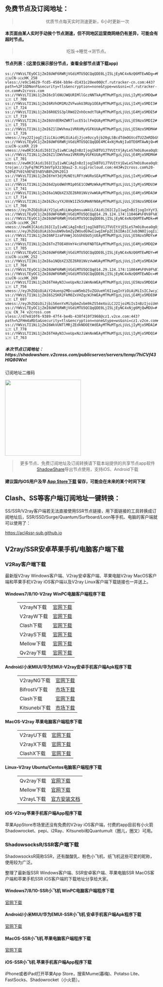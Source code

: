 
<h2>免费节点及订阅地址：</h2>
<blockquote>
<p style="text-align: center;">优质节点每天实时测速更新，6小时更新一次</p>
</blockquote>
<h4>本页面由某人实时手动挨个节点测速，但不同地区运营商网络仍有差异，可能会有超时节点。</h4>
<blockquote>
<p style="text-align: center;">吃饭->睡觉->测节点。</p>
</blockquote>
<h4>节点列表：(这里仅展示部分节点，查看全部节点请下载app)</h4>

```ss://YWVzLTI1Ni1jZmI6VVRKQTU3eXBrMlhLUXBubUAyMTMuMTgzLjUzLjE4Mjo5MDMz#🇱🇹 LT_699
ss://YWVzLTEyOC1jZmI6UWF6RWRjVGdiMTU5QCQqQDE0LjI5LjEyNC4xNzQ6MTEwNDg=#Relay_🇨🇳CN-🇭🇰HK_258
vless://e9c14629-fcd5-4584-bb9e-d1431c20ee00@cf.rutracker-cn.com:443?path=%2F1GDNonF&security=tls&encryption=none&type=ws&sni=cf.rutracker-cn.com#v2cross.com
ss://YWVzLTI1Ni1jZmI6cDl6NUJWQURIMllGczNNTkAyMTMuMTgzLjUzLjIyMjo5MDQw#🇱🇹 LT_700
ss://YWVzLTI1Ni1jZmI6RVhOM1MzZVFwakU3RUp1OEAyMTMuMTgzLjUzLjIxMjo5MDI3#🇱🇹 LT_724
ss://YWVzLTI1Ni1jZmI6R0E5S3plRWd2ZnhOcmdtTUAyMTMuMTgzLjUzLjE4Mjo5MDE5#🇱🇹 LT_719
ss://YWVzLTI1Ni1jZmI6UVdERHZWRTlucE51clFmQUAyMTMuMTgzLjUzLjE5Nzo5MDI2#🇱🇹 LT_755
ss://YWVzLTI1Ni1jZmI6Z1lDWVhma1VRRXMyVGFKUUAyMTMuMTgzLjUzLjE5Nzo5MDM4#🇱🇹 LT_726
vmess://eyJ2IjogIjIiLCAicHMiOiAidjJjcm9zcy5jb20gLSBcdTdmOGVcdTU2ZmRDbG91ZEZsYXJlXHU4MjgyXHU3MGI5IDM2IiwgImFkZCI6ICIxNzIuNjQuMTQ3LjcxIiwgInBvcnQiOiAiNDQzIiwgImlkIjogIjgwZTA5OGExLWY3NjgtM2RmYi1iOTdmLTZjM2E1ZDM0YmNkOCIsICJhaWQiOiAiMCIsICJzY3kiOiAiYXV0byIsICJuZXQiOiAid3MiLCAidHlwZSI6ICJub25lIiwgImhvc3QiOiAiNjEyLnd3ZWJsb2cucHciLCAicGF0aCI6ICIveHhYMiIsICJ0bHMiOiAidGxzIiwgInNuaSI6ICI2MTIud3dlYmxvZy5wdyJ9
ss://YWVzLTEyOC1jZmI6UWF6RWRjVGdiMTU5QCQqQDE4MC4xNjMuNjIuOTE6MTAwNjQ=#Relay_🇨🇳CN-🇰🇷KR_219
vmess://ew0KICAidiI6ICIyIiwNCiAgInBzIjogIkBTU1JTVUItVjAyLeS7mOi0ueaOqOiNkDp2MmNyb3NzLmNvbSIsDQogICJhZGQiOiAiYWhkYWVwaDguY29tIiwNCiAgInBvcnQiOiAiNDQzIiwNCiAgImlkIjogImFiYTUwZGQ0LTU0ODQtM2IwNS1iMTRhLTQ2NjFjYWY4NjJkNSIsDQogICJhaWQiOiAiNCIsDQogICJzY3kiOiAiYXV0byIsDQogICJuZXQiOiAid3MiLA0KICAidHlwZSI6ICJub25lIiwNCiAgImhvc3QiOiAiYWhkYWVwaDguY29tIiwNCiAgInBhdGgiOiAiL3dzIiwNCiAgInRscyI6ICJ0bHMiLA0KICAic25pIjogIiIsDQogICJhbHBuIjogIiINCn0=
ss://YWVzLTI1Ni1jZmI6Z1lDWVhma1VRRXMyVGFKUUAyMTMuMTgzLjUzLjE4Mjo5MDM4#🇱🇹 LT_701
vmess://ew0KICAidiI6ICIyIiwNCiAgInBzIjogIkBTU1JTVUItVjEwLeS7mOi0ueaOqOiNkDp2MmNyb3NzLmNvbSIsDQogICJhZGQiOiAiaW4tc2ctMS5vbmVib3g2Lm9yZyIsDQogICJwb3J0IjogIjM4NzAxIiwNCiAgImlkIjogIjc5Mzg2Njg1LTE2ZGEtMzI3Yy05ZTE0LWFhNmQ3MDJkODZiYyIsDQogICJhaWQiOiAiMSIsDQogICJzY3kiOiAiYXV0byIsDQogICJuZXQiOiAid3MiLA0KICAidHlwZSI6ICJub25lIiwNCiAgImhvc3QiOiAid3d3Lml2cG5wcm8ubmV0IiwNCiAgInBhdGgiOiAiL2hscy9jY3R2NXBoZC5tM3U4IiwNCiAgInRscyI6ICIiLA0KICAic25pIjogIiIsDQogICJhbHBuIjogIiINCn0=
trojan://3yFq7NCP53mVfpXJz3@au2-3.nigirocloud.com:443#v2cross.com%20-%20%E7%91%9E%E5%85%B8%20%2013
ss://YWVzLTI1Ni1jZmI6YmY3djMzNEtLRFYzWURoSEAyMTMuMTgzLjUzLjIxMjo5MDcw#🇱🇹 LT_734
ss://YWVzLTI1Ni1jZmI6d2pUdWdYM1p0SE1COWMzWkAyMTMuMTgzLjUzLjIyMjo5MDU3#🇱🇹 LT_741
ss://YWVzLTI1Ni1jZmI6a1NQbXZ3ZEZ6R01NVzVwWUAyMTMuMTgzLjUzLjE4Mjo5MDA3#🇱🇹 LT_714
ss://YWVzLTI1Ni1jZmI6ZkcyYXJ0VW1IZk5UMmNYN0AyMTMuMTgzLjUzLjE5Nzo5MDE4#🇱🇹 LT_766
vmess://eyJhZGQiOiAiY21pLmRiLWxpbmsuaW4iLCAidiI6ICIyIiwgInBzIjogInYyY3Jvc3MuY29tIC0gXHU1ZmI3XHU1NmZkICA4IiwgInBvcnQiOiAyMTE1NCwgImlkIjogImM0ZmEwNmNhLWMxOGYtMzdhNC1iYTBlLTYzNTM3YzBmYjY3MiIsICJhaWQiOiAiMSIsICJuZXQiOiAid3MiLCAidHlwZSI6ICIiLCAiaG9zdCI6ICJjbWkuZGItbGluay5pbiIsICJwYXRoIjogIi9kYiIsICJ0bHMiOiAidGxzIn0=
ss://YWVzLTEyOC1jZmI6UWF6RWRjVGdiMTU5QCQq@14.29.124.174:11046#%F0%9F%87%A8%F0%9F%87%B3%20CN_262%20%E3%80%90tg%40freevpn8%E3%80%9110.37Mb
ss://YWVzLTEyOC1jZmI6UWF6RWRjVGdiMTU5QCQqQDE0LjI5LjEyNC4xNzQ6MTEwMDk=#Relay_🇨🇳CN-🇭🇰HK_267
vmess://ew0KICAidiI6ICIyIiwNCiAgInBzIjogIkBTU1JTVUItVjE5LeS7mOi0ueaOqOiNkDp2MmNyb3NzLmNvbSIsDQogICJhZGQiOiAiYmdwdjIua3R5anNxLmNvbSIsDQogICJwb3J0IjogIjEyMDA1IiwNCiAgImlkIjogIjllYTcwZDU3LTljYjYtM2JkMC1hZTQxLTU2MDFlNTE2ZGNjNiIsDQogICJhaWQiOiAiMCIsDQogICJzY3kiOiAiYXV0byIsDQogICJuZXQiOiAidGNwIiwNCiAgInR5cGUiOiAibm9uZSIsDQogICJob3N0IjogImJncHYyLmt0eWpzcS5jb20iLA0KICAicGF0aCI6ICIvIiwNCiAgInRscyI6ICIiLA0KICAic25pIjogIiIsDQogICJhbHBuIjogIiINCn0=
vmess://eyJhZGQiOiAib3oubW9vbmZyZWUudG9wIiwgImFpZCI6IDAsICJob3N0IjogIiIsICJpZCI6ICI2ZTllZWFlNi1jM2QxLTQzOWUtOWY3YS0yMTNmZTA5YjJkYmUiLCAibmV0IjogIndzIiwgInBhdGgiOiAiIiwgInBvcnQiOiA0NDMsICJwcyI6ICJ2MmNyb3NzLmNvbSAtIFx1N2Y4ZVx1NTZmZENsb3VkRmxhcmVcdTUxNmNcdTUzZjhDRE5cdTgyODJcdTcwYjkgMjUiLCAidGxzIjogInRscyIsICJ0eXBlIjogImF1dG8iLCAic2tpcC1jZXJ0LXZlcmlmeSI6IHRydWUsICJzbmkiOiAiIn0=
ss://YWVzLTI1Ni1jZmI6NFIzaFVmWjJGSGhEbU5jUEAyMTMuMTgzLjUzLjE5Nzo5MDYx#🇱🇹 LT_781
ss://YWVzLTI1Ni1jZmI6TnZTOE40VmY4cUFHUFNDTEAyMTMuMTgzLjUzLjE4Mjo5MDQ2#🇱🇹 LT_705
ss://YWVzLTEyOC1jZmI6UWF6RWRjVGdiMTU5QCQqQDE0LjI5LjEyNC4xNzQ6MTEwMDY=#Relay_🇨🇳CN-🇭🇰HK_252
ss://YWVzLTI1Ni1jZmI6a1NQbXZ3ZEZ6R01NVzVwWUAyMTMuMTgzLjUzLjIxMjo5MDA3#🇱🇹 LT_764
ss://YWVzLTEyOC1jZmI6UWF6RWRjVGdiMTU5QCQq@14.29.124.174:11004#%F0%9F%87%A8%F0%9F%87%B3%20CN_289%20%E3%80%90tg%40freevpn8%E3%80%91%207.33Mb
ss://YWVzLTEyOC1jZmI6UWF6RWRjVGdiMTU5QCQqQDE0LjI5LjEyNC4xNzQ6MTEwNDc=#Relay_🇨🇳CN-🇭🇰HK_269
ss://YWVzLTI1Ni1jZmI6THAyN3JxeUpxNzJiWnNxWEAyMTMuMTgzLjUzLjE5Nzo5MDQ1#🇱🇹 LT_756
vmess://eyJhZGQiOiAiY24uenp2MDcuaW5mb25vZGUueHl6IiwgInYiOiAiMiIsICJwcyI6ICJ2MmNyb3NzLmNvbSAtIFx1N2Y4ZVx1NTZmZCAgMTkiLCAicG9ydCI6IDE3MDExLCAiaWQiOiAiZWRhYzExNTMtZWZmNC0zNzE5LTkyYTMtYzc2MjBlYTAwYmQ3IiwgImFpZCI6ICIwIiwgIm5ldCI6ICJ3cyIsICJ0eXBlIjogIiIsICJob3N0IjogImNuLnp6djA3LmluZm9ub2RlLnh5eiIsICJwYXRoIjogIi92MnJheSIsICJ0bHMiOiAiIn0=
ss://YWVzLTI1Ni1jZmI6S25KR2FkM0ZxVHZqcWJhWEAyMTMuMTgzLjUzLjE4Mjo5MDE0#🇱🇹 LT_697
vmess://eyJhZGQiOiJjbi56enYxMi5pbmZvbm9kZS54eXoiLCJ2IjoiMiIsInBzIjoiUmVsYXlf8J+HuvCfh7hVUy3wn4e68J+HuFVTXzI4NDMiLCJwb3J0IjoxNzAxNCwiaWQiOiJlZGFjMTE1My1lZmY0LTM3MTktOTJhMy1jNzYyMGVhMDBiZDciLCJhaWQiOiIwIiwibmV0Ijoid3MiLCJ0eXBlIjoiIiwiaG9zdCI6ImNuLnp6djEyLmluZm9ub2RlLnh5eiIsInBhdGgiOiIvdjJyYXkiLCJ0bHMiOiIifQ==
ss://YWVzLTEyOC1jZmI6UWF6RWRjVGdiMTU5QCQqQDE0LjI5LjEyNC4xNjg6MjQwMDU=#🇨🇳 CN_74 v2cross.com
vless://d7e810f6-9389-47f4-be4b-438f410f3968@cz1.v2ce.com:443?path=%2FHm4aRbSa&security=tls&encryption=none&type=ws&sni=cz1.v2ce.com#v2cross.com
ss://YWVzLTI1Ni1jZmI6WkVUNTlMRjZEdkNDOEtWdEAyMTMuMTgzLjUzLjIyMjo5MDA1#🇱🇹 LT_778
ss://YWVzLTI1Ni1jZmI6THAyN3JxeUpxNzJiWnNxWEAyMTMuMTgzLjUzLjIyMjo5MDQ1#🇱🇹 LT_763
```
<h5>本次节点订阅地址：https://shadowshare.v2cross.com/publicserver/servers/temp/7hiCVf43HlQ80Wxt</h5>
<p>订阅地址二维码</p>
<img src='http://shadowshare.v2cross.com/qrcode.png' width=250 height=250>
<blockquote style='text-align: center;'>更多节点、免费订阅地址及订阅转换请下载本站提供的共享节点app软件<a href='https://shadowshare.v2cross.com'>ShadowShare</a>导出节点使用，支持iOS、Android下载</blockquote>
<h4>建议国内iOS用户及早 <a href='https://apps.apple.com/cn/app/shadowshare/id1612647259'>App Store下载</a> 留存，可能会在未来的某个时间下架</h4>

<div class="nv-content-wrap entry-content">
<h2>Clash、SS等客户端订阅地址一键转换：</h2>
<p>SS/SSR/V2ray客户端若无法直接使用SSR节点链接，用下面链接的工具转换成订阅地址后，SSR/SSD/Surge/Quantum/Surfboard/Loon等手机、电脑的客户端就可以使用了：</p>
<p><a href="https://acl4ssr-sub.github.io" target="_blank" rel="noreferrer noopener nofollow">https://acl4ssr-sub.github.io</a></p>
<h2>V2ray/SSR安卓苹果手机/电脑客户端下载</h2>
<h3>V2Ray客户端下载</h3>
<p>最新版V2ray Windows客户端、V2ray安卓客户端、苹果电脑V2ray MacOS客户端和苹果手机V2ray iOS客户端以及V2ray Linux客户端下载链接也一并送上。</p>
<h4>Windows7/8/10-<strong>V2ray WinPC电脑客户端</strong>程序下载</h4>
<figure class="wp-block-table alignwide is-style-stripes"><table><tbody><tr><td>V2rayN下载</td><td><a href="https://github.com/2dust/v2rayN/releases" target="_blank" rel="noreferrer noopener">官网下载</a></td></tr><tr><td>V2rayW下载</td><td><a href="https://github.com/Cenmrev/V2RayW/releases" target="_blank" rel="noreferrer noopener">官网下载</a></td></tr><tr><td>Clash下载</td><td><a href="https://github.com/Fndroid/clash_for_windows_pkg/releases" target="_blank" rel="noreferrer noopener">官网下载</a></td></tr><tr><td>V2rayS下载</td><td><a href="https://github.com/Shinlor/V2RayS/releases" target="_blank" rel="noreferrer noopener">官网下载</a></td></tr><tr><td>Mellow下载</td><td><a href="https://github.com/mellow-io/mellow/releases" target="_blank" rel="noreferrer noopener">官网下载</a></td></tr><tr><td>Qv2ray下载</td><td><a href="https://github.com/Qv2ray/Qv2ray" target="_blank" rel="noreferrer noopener">官网下载</a></td></tr></tbody></table></figure>
<h4><strong>Android/小米MIUI/华为EMUI-V2ray安卓手机客户端</strong>Apk程序下载</h4>
<figure class="wp-block-table alignwide is-style-stripes"><table><tbody><tr><td>V2rayNG下载</td><td><a href="https://github.com/2dust/v2rayNG/releases" target="_blank" rel="noreferrer noopener">官网下载</a></td></tr><tr><td>BifrostV下载</td><td><a rel="noreferrer noopener" href="https://www.appsapk.com/downloading/latest/com.github.dawndiy.bifrostv-0.6.8.apk" target="_blank">市场下载</a></td></tr><tr><td>Clash下载</td><td><a href="https://github.com/Kr328/ClashForAndroid/releases" target="_blank" rel="noreferrer noopener">官网下载</a></td></tr><tr><td>Kitsunebi下载</td><td><a rel="noreferrer noopener" href="https://apkpure.com/kitsunebi/fun.kitsunebi.kitsunebi4android" target="_blank">市场下载</a></td></tr></tbody></table></figure>
<h4><strong>MacOS-V2ray <strong>苹果电脑</strong>客户端</strong>程序下载</h4>
<figure class="wp-block-table alignwide is-style-stripes"><table><tbody><tr><td>V2rayU下载</td><td><a href="https://github.com/yanue/V2rayU/releases" target="_blank" rel="noreferrer noopener">官网下载</a></td></tr><tr><td>V2rayX下载</td><td><a href="https://github.com/Cenmrev/V2RayX/releases" target="_blank" rel="noreferrer noopener">官网下载</a></td></tr><tr><td>ClashX下载</td><td><a href="https://github.com/yichengchen/clashX/releases" target="_blank" rel="noreferrer noopener">官网下载</a></td></tr></tbody></table></figure>
<h4><strong>Linux</strong>–<strong>V2ray Ubuntu/Centos电脑客户端</strong>程序下载</h4>
<figure class="wp-block-table alignwide is-style-stripes"><table><tbody><tr><td>Qv2ray下载</td><td><a href="https://github.com/Qv2ray/Qv2ray" target="_blank" rel="noreferrer noopener">官网下载</a></td></tr><tr><td>Mellow下载</td><td><a href="https://github.com/mellow-io/mellow/releases" target="_blank" rel="noreferrer noopener">官网下载</a></td></tr><tr><td>V2rayL下载</td><td><a rel="noreferrer noopener" href="https://github.com/jiangxufeng/v2rayL" target="_blank">官方安装文档</a></td></tr></tbody></table></figure>
<h4>iOS-<strong>V2ray苹果<strong>手机客户端</strong>App程序</strong>下载</h4>
<p>苹果AppStore市场里还没有免费的V2ray iOS客户端，付费的app目前有小火箭Shadowrocket、pepi、i2Ray、Kitsunebi和Quantumult（圈儿，圈叉）可用。</p>
<h3>ShadowsocksR/SSR客户端下载</h3>
<p>ShadowsocksR简称SSR，还有酸酸乳、粉色小飞机、纸飞机这些可爱的昵称，使用较为广泛。</p>
<p>整理了最新版SSR Windows客户端、SSR安卓客户端、苹果电脑SSR MacOS客户端和苹果手机SSR iOS客户端的下载地址分享给大家。</p>
<h4><strong>Windows7/8/10-<strong>SSR小飞机 WinPC电脑客户端</strong>程序下载</strong></h4>
<p><a rel="noreferrer noopener" href="https://github.com/shadowsocksrr/shadowsocksr-csharp/releases" target="_blank">官网下载</a></p>
<h4><strong><strong>Android/小米MIUI/华为EMUI-SSR小飞机 安卓手机客户端</strong>Apk程序下载</strong></h4>
<p><a rel="noreferrer noopener" href="https://github.com/shadowsocksrr/shadowsocksr-android/releases" target="_blank">官网下载</a></p>
<h4><strong><strong>MacOS-SSR小飞机 苹果电脑客户端</strong>程序下载</strong></h4>
<p><a href="https://github.com/qinyuhang/ShadowsocksX-NG-R/releases" target="_blank" rel="noreferrer noopener">官网下载</a></p>
<h4><strong>iOS-<strong>SSR小飞机 苹果手机客户端App程序</strong></strong>下载</h4>
<p>iPhone或者iPad打开苹果App Store，搜索Mume(暮梅)、Potatso Lite、FastSocks、Shadowrocket（小火箭）。</p>
